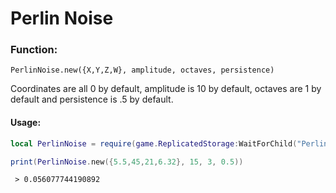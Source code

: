 # Perlin Noise

### Function:
``PerlinNoise.new({X,Y,Z,W}, amplitude, octaves, persistence)``

Coordinates are all 0 by default, amplitude is 10 by default, octaves are 1 by default and persistence is .5 by default.

#### Usage:
```lua
local PerlinNoise = require(game.ReplicatedStorage:WaitForChild("PerlinNoise"))

print(PerlinNoise.new({5.5,45,21,6.32}, 15, 3, 0.5))
```

` > 0.056077744190892`
